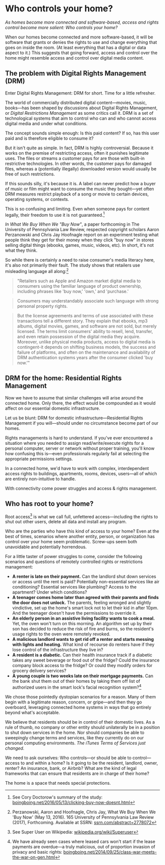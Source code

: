 # Who controls your home?

_As homes become more connected and software-based, access and rights control become more salient: Who controls your home?_

When our homes become connected and more software-based, it will be software that grants or denies the rights to use and change everything that goes on inside the room. (At least everything that has a digital or data aspect to it.) This suggests that going forward, access and control over the home might resemble access and control over digital media content. 

## The problem with Digital Rights Management (DRM)

Enter Digital Rights Management: DRM for short. Time for a little refresher.

The world of commercially distributed digital content—movies, music, books—has been shaped by discussions about Digital Rights Management, or *Digital Restrictions Management* as some critics call it. DRM is a set of technological systems that aim to control who can and who cannot access digital media and under what conditions.

The concept sounds simple enough: Is this paid content? If so, has this user paid and is therefore eligible to consume it?

But it isn't quite as simple. In fact, DRM is highly controversial. Because it works on the premise of restricting access, often it punishes legitimate uses. The files or streams a customer pays for are those with built-in restrictive technologies. In other words, the customer pays for damaged files, whereas a (potentially illegally) downloaded version would usually be free of such restrictions. 

If this sounds silly, it's because it is. A label can never predict how a buyer of music or film might want to consume the music they bought—yet often DRM measures restrict playback of a song or movie to certain devices, operating systems, or contexts. 

This is so confusing and limiting. Even when someone pays for content legally, their freedom to use it is not guaranteed.[^1] 

*In What We Buy When We "Buy Now"*, a paper forthcoming in The University of Pennsylvania Law Review, respected copyright scholars Aaron Perzanowski and Chris Jay Hoofnagle report on an experiment testing what people think they get for their money when they click "buy now" in stores selling digital things (ebooks, games, music, videos, etc). In short, it's not what they think.

So while there is certainly a need to raise consumer's media literacy here, it's also not primarily their fault. The study shows that retailers use misleading language all along:[^2]

> "Retailers such as Apple and Amazon market digital media to consumers using the familiar language of product ownership, including phrases like 'buy now,' 'own,' and 'purchase.' 

> Consumers may understandably associate such language with strong personal property rights. 

> But the license agreements and terms of use associated with these transactions tell a different story. They explain that ebooks, mp3 albums, digital movies, games, and software are not sold, but merely licensed. The terms limit consumers' ability to resell, lend, transfer, and even retain possession of the digital media they acquire. Moreover, unlike physical media products, access to digital media is contingent-it depends on shifting business models, the success and failure of platforms, and often on the maintenance and availability of DRM authentication systems years after the consumer clicked 'buy now.'"

## DRM for the home: Residential Rights Management

Now we have to assume that similar challenges will arise around the connected home. Only there, the effect would be compounded as it would affect on our essential domestic infrastructure.

Let us be blunt: DRM for domestic infrastructure—Residential Rights Management if you will—should under no circumstance become part of our homes.

Rights managements is hard to understand. If you've ever encountered a situation where you needed to assign read/write/execute rights for a personal computer, server or network without proper training, you'll know how confusing this is—even professionals regularly fail at selecting the appropriate permissions settings.

In a connected home, we'd have to work with complex, interdependent access rights to buildings, apartments, rooms, devices, users—all of which are entirely non-intuitive to handle. 

With connectivity come power struggles and access & rights management.

## Who has root to your home?

Root access[^3] is what we call full, unfettered access—including the rights to shut out other users, delete all data and install any program. 

Who are the parties who have this kind of access to your home? Even at the best of times, scenarios where another entity, person, or organization has control over your home seem problematic. Screw-ups seem both unavoidable and potentially horrendous.

For a little taster of power struggles to come, consider the following scenarios and questions of remotely controlled rights or restrictions management:

- **A renter is late on their payment.** Can the landlord shut down services or access until the rent is paid? Potentially non-essential services like air conditioning? Essential services like plumbing? Access to the apartment? Under which conditions? 
- **A teenager comes home later than agreed with their parents and finds the door does not unlock.** The parents, feeling wronged and slightly vindictive, set up the home's smart lock not to let their kid in after 10pm. And the teenager doesn't have the permissions to override it.
- **An elderly person in an assistive living facility wants to cook a meal.** Yet, the oven won't turn on this morning. An algorithm set up by their son has decided to reduce the risk of fire and burns, so the resident's usage rights to the oven were remotely revoked.
- **A malicious landlord wants to get rid off a renter and starts messing with lights and heating.** What kind of recourse do renters have if they lose control of the infrastructure they live in?
- **A resident is a diabetic.** Can their health insurance track if a diabetic takes any sweet beverage or food out of the fridge? Could the insurance company block access to the fridge? Or could they modify orders for grocery delivery services?
- **A young couple is two weeks late on their mortgage payments.** Can the bank shut them out of their homes by taking them off list of authorized users in the smart lock's facial recognition system?[^4]

We chose those pointedly dystopian scenarios for a reason. Many of them begin with a legitimate reason, concern, or gripe—and then they go overboard, leveraging connected home systems in ways that go entirely beyond what's acceptable.

We believe that residents should be in control of their domestic lives. As a rule of thumb, no company or other entity should unilaterally be in a position to shut down services in the home. Nor should companies be able to sweepingly change terms and services, like they currently do on our personal computing environments. *The iTunes Terms of Services just changed.* 

We need to ask ourselves: Who controls—or should be able to control—access to and within a home? Is it going to be the resident, landlord, owner, renter? An insurance, bank, or Airbnb? What are the kind of legal frameworks that can ensure that residents are in charge of their home?

The home is a space that needs special protections.


[^1]: See Cory Doctorow's summary of the study: [boingboing.net/2016/05/13/clicking-buy-now-doesnt.html](http://boingboing.net/2016/05/13/clicking-buy-now-doesnt.html) 
[^2]: Perzanowski, Aaron and Hoofnagle, Chris Jay, What We Buy When We 'Buy Now' (May 13, 2016). 165 University of Pennsylvania Law Review (2017), Forthcoming. Available at SSRN: [ssrn.com/abstract=2778072](http://papers.ssrn.com/sol3/papers.cfm?abstract_id=2778072)
[^3]: See Super User on Wikipedia: [wikipedia.org/wiki/Superuser](https://en.wikipedia.org/wiki/Superuser)
[^4]: We have already seen cases where leased cars won't start if the lease payments are overdue—a truly malicious, out of proportion invasion of privacy and basic rights: [boingboing.net/2014/09/25/class-war-meets-the-war-on-gen.html](https://boingboing.net/2014/09/25/class-war-meets-the-war-on-gen.html)

